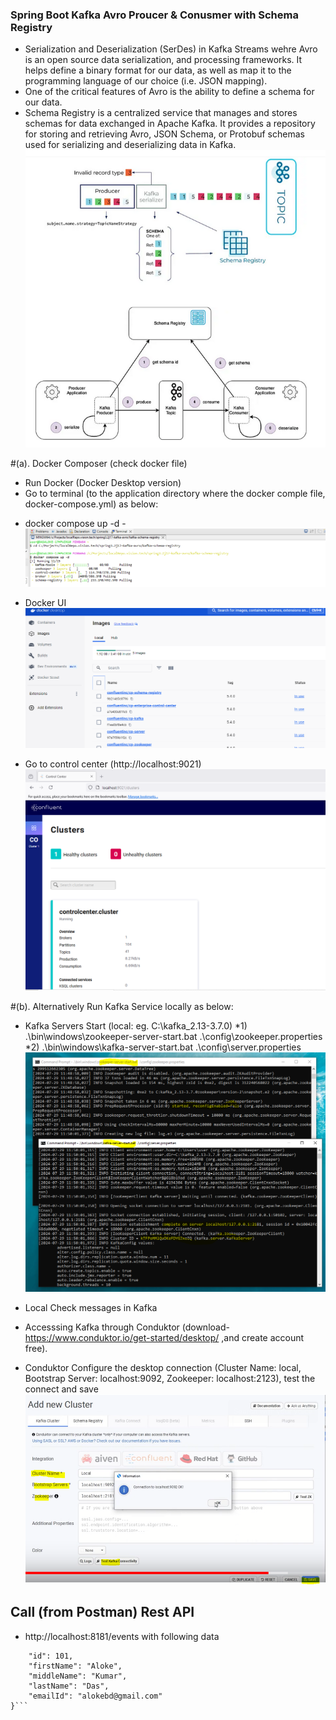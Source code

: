 ### Spring Boot Kafka Avro Proucer & Conusmer with Schema Registry
- Serialization and Deserialization (SerDes) in Kafka Streams wehre Avro is an open source data serialization, and processing frameworks. It helps define a binary format for our data, as well as map it to the programming language of our choice (i.e. JSON mapping).
- One of the critical features of Avro is the ability to define a schema for our data. 
- Schema Registry is a centralized service that manages and stores schemas for data exchanged in Apache Kafka. It provides a repository for storing and retrieving Avro, JSON Schema, or Protobuf schemas used for serializing and deserializing data in Kafka.
![SchemaRegistry](SchemaRegistry.PNG)


#(a). Docker Composer (check docker file)
* Run Docker (Docker Desktop version) 
* Go to terminal (to the application directory where the docker comple file, docker-compose.yml) as below:
- docker compose up -d
-![DockerCompose-Kafka-Distribution](DockerCompose-Kafka-Distribution.PNG)
* Docker UI
![DockerImages](DockerImages.PNG)


- Go to control center (http://localhost:9021)
![CONTROL_CENTER](CONTROL_CENTER.PNG)



#(b). Alternatively Run Kafka Service locally as below:
- Kafka Servers Start (local: eg. C:\kafka_2.13-3.7.0)
*1) .\bin\windows\zookeeper-server-start.bat .\config\zookeeper.properties
*2) .\bin\windows\kafka-server-start.bat .\config\server.properties
![Kafka-Local-Services](Kafka-Local-Services.png)

- Local Check messages in Kafka 
- Accesssing Kafka through Conduktor (download- https://www.conduktor.io/get-started/desktop/ ,and create account free).
- Conduktor Configure the desktop connection (Cluster Name: local, Bootstrap Server: localhost:9092, Zookeeper: localhost:2123), test the connect and save
![Conductor-Kafa-UI](Conductor-Kafa-UI.png)

## Call (from Postman) Rest API
- http://localhost:8181/events with following data

``` {
    "id": 101,
    "firstName": "Aloke",
    "middleName": "Kumar",
    "lastName": "Das",
    "emailId": "alokebd@gmail.com"
}```






